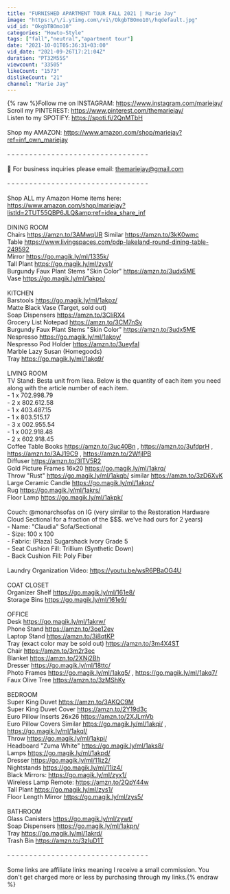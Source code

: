 ```yaml
---
title: "FURNISHED APARTMENT TOUR FALL 2021 | Marie Jay"
image: "https:\/\/i.ytimg.com\/vi\/OkgbTBOmo10\/hqdefault.jpg"
vid_id: "OkgbTBOmo10"
categories: "Howto-Style"
tags: ["fall","neutral","apartment tour"]
date: "2021-10-01T05:36:31+03:00"
vid_date: "2021-09-26T17:21:04Z"
duration: "PT32M55S"
viewcount: "33505"
likeCount: "1573"
dislikeCount: "21"
channel: "Marie Jay"
---
```

{% raw %}Follow me on INSTAGRAM: <a rel="nofollow" target="blank" href="https://www.instagram.com/mariejay/">https://www.instagram.com/mariejay/</a><br />Scroll my PINTEREST: <a rel="nofollow" target="blank" href="https://www.pinterest.com/themariejay/">https://www.pinterest.com/themariejay/</a><br />Listen to my SPOTIFY: <a rel="nofollow" target="blank" href="https://spoti.fi/2QnMTbH">https://spoti.fi/2QnMTbH</a><br /><br />Shop my AMAZON: <a rel="nofollow" target="blank" href="https://www.amazon.com/shop/mariejay?ref=inf_own_mariejay">https://www.amazon.com/shop/mariejay?ref=inf_own_mariejay</a><br /><br />- - - - - - - - - - - - - - - - - - - - - - - - - - - - - - - - <br /><br />📩 For business inquiries please email: themariejay@gmail.com<br /><br />- - - - - - - - - - - - - - - - - - - - - - - - - - - - - - - -<br /><br />Shop ALL my Amazon Home items here: <a rel="nofollow" target="blank" href="https://www.amazon.com/shop/mariejay?listId=2TUT55QBP6JLQ&amp;ref=idea_share_inf">https://www.amazon.com/shop/mariejay?listId=2TUT55QBP6JLQ&amp;ref=idea_share_inf</a><br /><br />DINING ROOM<br />Chairs <a rel="nofollow" target="blank" href="https://amzn.to/3AMwqUR">https://amzn.to/3AMwqUR</a> Similar <a rel="nofollow" target="blank" href="https://amzn.to/3kK0wmc">https://amzn.to/3kK0wmc</a><br />Table <a rel="nofollow" target="blank" href="https://www.livingspaces.com/pdp-lakeland-round-dining-table-249592">https://www.livingspaces.com/pdp-lakeland-round-dining-table-249592</a><br />Mirror <a rel="nofollow" target="blank" href="https://go.magik.ly/ml/1335k/">https://go.magik.ly/ml/1335k/</a><br />Tall Plant <a rel="nofollow" target="blank" href="https://go.magik.ly/ml/zys1/">https://go.magik.ly/ml/zys1/</a><br />Burgundy Faux Plant Stems &quot;Skin Color&quot; <a rel="nofollow" target="blank" href="https://amzn.to/3udx5ME">https://amzn.to/3udx5ME</a><br />Vase <a rel="nofollow" target="blank" href="https://go.magik.ly/ml/1akpo/">https://go.magik.ly/ml/1akpo/</a><br /><br />KITCHEN<br />Barstools <a rel="nofollow" target="blank" href="https://go.magik.ly/ml/1akpz/">https://go.magik.ly/ml/1akpz/</a><br />Matte Black Vase (Target, sold out)<br />Soap Dispensers <a rel="nofollow" target="blank" href="https://amzn.to/3CIiRX4">https://amzn.to/3CIiRX4</a><br />Grocery List Notepad <a rel="nofollow" target="blank" href="https://amzn.to/3CM7nSv">https://amzn.to/3CM7nSv</a><br />Burgundy Faux Plant Stems &quot;Skin Color&quot; <a rel="nofollow" target="blank" href="https://amzn.to/3udx5ME">https://amzn.to/3udx5ME</a><br />Nespresso <a rel="nofollow" target="blank" href="https://go.magik.ly/ml/1akpy/">https://go.magik.ly/ml/1akpy/</a><br />Nespresso Pod Holder <a rel="nofollow" target="blank" href="https://amzn.to/3ueyfaI">https://amzn.to/3ueyfaI</a><br />Marble Lazy Susan (Homegoods)<br />Tray <a rel="nofollow" target="blank" href="https://go.magik.ly/ml/1akq9/">https://go.magik.ly/ml/1akq9/</a><br /><br />LIVING ROOM<br />TV Stand: Besta unit from Ikea. Below is the quantity of each item you need along with the article number of each item.<br />  - 1 x 702.998.79<br />  - 2 x 802.612.58<br />  - 1 x 403.487.15<br />  - 1 x 803.515.17<br />  - 3 x 002.955.54<br />  - 1 x 002.918.48<br />  - 2 x 602.918.45<br />Coffee Table Books <a rel="nofollow" target="blank" href="https://amzn.to/3uc40Bn">https://amzn.to/3uc40Bn</a> , <a rel="nofollow" target="blank" href="https://amzn.to/3ufdprH">https://amzn.to/3ufdprH</a> , <a rel="nofollow" target="blank" href="https://amzn.to/3AJ19C9">https://amzn.to/3AJ19C9</a> , <a rel="nofollow" target="blank" href="https://amzn.to/2WfjIPB">https://amzn.to/2WfjIPB</a><br />Diffuser <a rel="nofollow" target="blank" href="https://amzn.to/3lTV5R2">https://amzn.to/3lTV5R2</a><br />Gold Picture Frames 16x20 <a rel="nofollow" target="blank" href="https://go.magik.ly/ml/1akrq/">https://go.magik.ly/ml/1akrq/</a><br />Throw &quot;Rust&quot; <a rel="nofollow" target="blank" href="https://go.magik.ly/ml/1akqb/">https://go.magik.ly/ml/1akqb/</a> similar <a rel="nofollow" target="blank" href="https://amzn.to/3zD6XvK">https://amzn.to/3zD6XvK</a><br />Large Ceramic Candle <a rel="nofollow" target="blank" href="https://go.magik.ly/ml/1akqc/">https://go.magik.ly/ml/1akqc/</a><br />Rug <a rel="nofollow" target="blank" href="https://go.magik.ly/ml/1akrs/">https://go.magik.ly/ml/1akrs/</a><br />Floor Lamp <a rel="nofollow" target="blank" href="https://go.magik.ly/ml/1akpk/">https://go.magik.ly/ml/1akpk/</a><br /><br />Couch: @monarchsofas on IG (very similar to the Restoration Hardware Cloud Sectional for a fraction of the $$$. we've had ours for 2 years)<br />  - Name: &quot;Claudia&quot; Sofa/Sectional<br />  - Size: 100 x 100<br />  - Fabric: (Plaza) Sugarshack Ivory Grade 5<br />  - Seat Cushion Fill: Trillium (Synthetic Down)<br />  - Back Cushion Fill: Poly Fiber<br /><br />Laundry Organization Video: <a rel="nofollow" target="blank" href="https://youtu.be/wsR6PBaOG4U">https://youtu.be/wsR6PBaOG4U</a><br /><br />COAT CLOSET<br />Organizer Shelf <a rel="nofollow" target="blank" href="https://go.magik.ly/ml/161e8/">https://go.magik.ly/ml/161e8/</a><br />Storage Bins <a rel="nofollow" target="blank" href="https://go.magik.ly/ml/161e9/">https://go.magik.ly/ml/161e9/</a><br /><br />OFFICE<br />Desk <a rel="nofollow" target="blank" href="https://go.magik.ly/ml/1akrw/">https://go.magik.ly/ml/1akrw/</a><br />Phone Stand <a rel="nofollow" target="blank" href="https://amzn.to/3oe12ev">https://amzn.to/3oe12ev</a><br />Laptop Stand <a rel="nofollow" target="blank" href="https://amzn.to/3i8qtKP">https://amzn.to/3i8qtKP</a><br />Tray (exact color may be sold out) <a rel="nofollow" target="blank" href="https://amzn.to/3m4X4ST">https://amzn.to/3m4X4ST</a><br />Chair <a rel="nofollow" target="blank" href="https://amzn.to/3m2r3ec">https://amzn.to/3m2r3ec</a><br />Blanket <a rel="nofollow" target="blank" href="https://amzn.to/2XNj2Bh">https://amzn.to/2XNj2Bh</a><br />Dresser <a rel="nofollow" target="blank" href="https://go.magik.ly/ml/18ttc/">https://go.magik.ly/ml/18ttc/</a><br />Photo Frames <a rel="nofollow" target="blank" href="https://go.magik.ly/ml/1akq5/">https://go.magik.ly/ml/1akq5/</a> , <a rel="nofollow" target="blank" href="https://go.magik.ly/ml/1akq7/">https://go.magik.ly/ml/1akq7/</a><br />Faux Olive Tree <a rel="nofollow" target="blank" href="https://amzn.to/3zMShKy">https://amzn.to/3zMShKy</a><br /><br />BEDROOM <br />Super King Duvet <a rel="nofollow" target="blank" href="https://amzn.to/3AKQC9M">https://amzn.to/3AKQC9M</a><br />Super King Duvet Cover <a rel="nofollow" target="blank" href="https://amzn.to/2Y19d3c">https://amzn.to/2Y19d3c</a><br />Euro Pillow Inserts 26x26 <a rel="nofollow" target="blank" href="https://amzn.to/2XJLmVb">https://amzn.to/2XJLmVb</a><br />Euro Pillow Covers Similar <a rel="nofollow" target="blank" href="https://go.magik.ly/ml/1akqi/">https://go.magik.ly/ml/1akqi/</a> , <a rel="nofollow" target="blank" href="https://go.magik.ly/ml/1akql/">https://go.magik.ly/ml/1akql/</a><br />Throw <a rel="nofollow" target="blank" href="https://go.magik.ly/ml/1akpi/">https://go.magik.ly/ml/1akpi/</a><br />Headboard &quot;Zuma White&quot; <a rel="nofollow" target="blank" href="https://go.magik.ly/ml/1aks8/">https://go.magik.ly/ml/1aks8/</a><br />Lamps <a rel="nofollow" target="blank" href="https://go.magik.ly/ml/1akpd/">https://go.magik.ly/ml/1akpd/</a><br />Dresser <a rel="nofollow" target="blank" href="https://go.magik.ly/ml/11iz2/">https://go.magik.ly/ml/11iz2/</a><br />Nightstands <a rel="nofollow" target="blank" href="https://go.magik.ly/ml/11iz4/">https://go.magik.ly/ml/11iz4/</a><br />Black Mirrors: <a rel="nofollow" target="blank" href="https://go.magik.ly/ml/zyx1/">https://go.magik.ly/ml/zyx1/</a><br />Wireless Lamp Remote: <a rel="nofollow" target="blank" href="https://amzn.to/2QpY44w">https://amzn.to/2QpY44w</a><br />Tall Plant <a rel="nofollow" target="blank" href="https://go.magik.ly/ml/zys1/">https://go.magik.ly/ml/zys1/</a><br />Floor Length Mirror <a rel="nofollow" target="blank" href="https://go.magik.ly/ml/zys5/">https://go.magik.ly/ml/zys5/</a><br /><br />BATHROOM<br />Glass Canisters <a rel="nofollow" target="blank" href="https://go.magik.ly/ml/zywt/">https://go.magik.ly/ml/zywt/</a><br />Soap Dispensers <a rel="nofollow" target="blank" href="https://go.magik.ly/ml/1akpn/">https://go.magik.ly/ml/1akpn/</a><br />Tray <a rel="nofollow" target="blank" href="https://go.magik.ly/ml/1akrd/">https://go.magik.ly/ml/1akrd/</a><br />Trash Bin <a rel="nofollow" target="blank" href="https://amzn.to/3zIuD1T">https://amzn.to/3zIuD1T</a><br /><br />- - - - - - - - - - - - - - - - - - - - - - - - - - - - - - - -<br /><br />Some links are affiliate links meaning I receive a small commission. You don't get charged more or less by purchasing through my links.{% endraw %}
